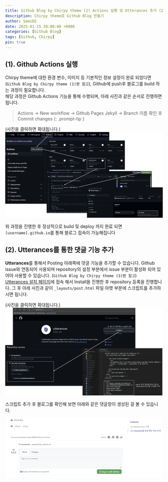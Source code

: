 ```yaml
---
title: Github Blog by Chirpy theme (2) Actions 실행 및 Utterances 추가 (2025-01 기준)
description: Chirpy theme로 Github Blog 만들기
author: SemiDS
date: 2025-01-15 20:00:00 +0900
categories: [Github Blog]
tags: [Github, Chirpy]
pin: true
---
```


## (1). Github Actions 실행
Chirpy theme에 대한 환경 변수, 이미지 등 기본적인 정보 설정이 완료 되었다면 (`Github Blog by Chirpy theme (1)편 참고`), Github에 push후 블로그를 build 하는 과정이 필요합니다.   
해당 과정은 Github Actions 기능을 통해 수행되며, 아래 사진과 같은 순서로 진행하면 됩니다.
> Actions -> New workflow -> Github Pages Jekyll -> Branch 이름 확인 후 Commit changes
{: .prompt-tip }

(사진을 클릭하면 확대됩니다.)
![(4)-1](/assets/img/posting/2025-01-24-github-blog-1_1.png)

위 과정을 진행한 후 정상적으로 build 및 deploy 까지 완료 되면 `[username].github.io`를 통해 블로그 접속이 가능해집니다 

## (2). Utterances를 통한 댓글 기능 추가
**Utterances**를 통해서 Posting 아래쪽에 댓글 기능을 추가할 수 있습니다. Github issue와 연동되어 사용되며 repository의 설정 부분에서 issue 부분이 활성화 되어 있어야 사용할 수 있습니다. (`Github Blog by Chirpy theme (3)편 참고`)   
[Utterances 설치 페이지](https://github.com/apps/utterances)에 접속 해서 Install을 진행한 후 repository 등록을 진행합니다. 그 후 아래 사진과 같이 `_layouts/post.html` 파일 아랫 부분에 스크립트를 추가하시면 됩니다.

(사진을 클릭하면 확대됩니다.)
![(4)-2](/assets/img/posting/2025-01-24-github-blog-1_2.png)

스크립트 추가 후 블로그를 확인해 보면 아래와 같은 댓글창이 생성된 걸 볼 수 있습니다.

![(4)-3](/assets/img/posting/2025-01-24-github-blog-1_3.png)
